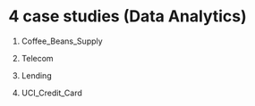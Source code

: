 # 4 case studies (Data Analytics)

1. Coffee_Beans_Supply 

2. Telecom 

3. Lending 

4. UCI_Credit_Card

